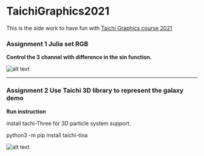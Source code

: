 # TaichiGraphics2021
This is the side work to have fun with [Taichi Graphics course 2021](https://space.bilibili.com/1779922645?spm_id_from=333.788.b_765f7570696e666f.1)

### Assignment 1 Julia set RGB

**Control the 3 channel with difference in the sin function.**

![alt text][JuliaSet]

---

### Assignment 2 Use Taichi 3D library to represent the galaxy demo

**Run instruction**

install tachi-Three for 3D particle system support.

python3 -m pip install taichi-tina

![alt text][JuliaSet]


[JuliaSet]: https://github.com/PsycoTodd/TaichiGraphics2021/blob/main/JuliaSet.gif

